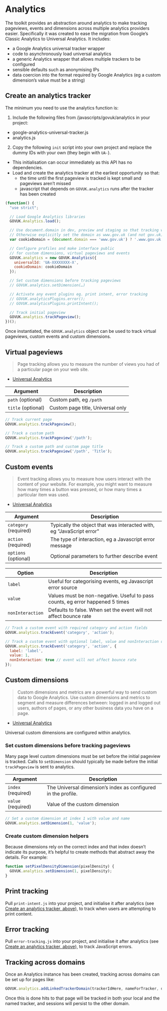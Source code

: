 # Analytics

The toolkit provides an abstraction around analytics to make tracking pageviews, events and dimensions across multiple analytics providers easier. Specifically it was created to ease the migration from Google’s Classic Analytics to Universal Analytics. It includes:

* a Google Analytics universal tracker wrapper
* code to asynchronously load universal analytics
* a generic Analytics wrapper that allows multiple trackers to be configured
* sensible defaults such as anonymising IPs
* data coercion into the format required by Google Analytics (eg a custom dimension’s value must be a string)

## Create an analytics tracker

The minimum you need to use the analytics function is:

1. Include the following files from /javascripts/govuk/analytics in your project:
  * google-analytics-universal-tracker.js
  * analytics.js
2. Copy the following `init` script into your own project and replace the dummy IDs with your own (they begin with `UA-`).
  * This initialisation can occur immediately as this API has no dependencies.
  * Load and create the analytics tracker at the earliest opportunity so that:
    * the time until the first pageview is tracked is kept small and pageviews aren’t missed
    * javascript that depends on `GOVUK.analytics` runs after the tracker has been created

```js
(function() {
  "use strict";

  // Load Google Analytics libraries
  GOVUK.Analytics.load();

  // Use document.domain in dev, preview and staging so that tracking works
  // Otherwise explicitly set the domain as www.gov.uk (and not gov.uk).
  var cookieDomain = (document.domain === 'www.gov.uk') ? '.www.gov.uk' : document.domain;

  // Configure profiles and make interface public
  // for custom dimensions, virtual pageviews and events
  GOVUK.analytics = new GOVUK.Analytics({
    universalId: 'UA-XXXXXXXX-X',
    cookieDomain: cookieDomain
  });

  // Set custom dimensions before tracking pageviews
  // GOVUK.analytics.setDimension(…)

  // Activate any event plugins eg. print intent, error tracking
  // GOVUK.analyticsPlugins.error();
  // GOVUK.analyticsPlugins.printIntent();

  // Track initial pageview
  GOVUK.analytics.trackPageview();
})();
```

Once instantiated, the `GOVUK.analytics` object can be used to track virtual pageviews, custom events and custom dimensions.

## Virtual pageviews

> Page tracking allows you to measure the number of views you had of a particular page on your web site.

* [Universal Analytics](https://developers.google.com/analytics/devguides/collection/analyticsjs/pages)

Argument | Description
---------|------------
`path` (optional) | Custom path, eg `/path`
`title` (optional) | Custom page title, Universal only


```js
// Track current page
GOVUK.analytics.trackPageview();

// Track a custom path
GOVUK.analytics.trackPageview('/path');

// Track a custom path and custom page title
GOVUK.analytics.trackPageview('/path', 'Title');
```

## Custom events

> Event tracking allows you to measure how users interact with the content of your website. For example, you might want to measure how many times a button was pressed, or how many times a particular item was used.

* [Universal Analytics](https://developers.google.com/analytics/devguides/collection/analyticsjs/events)

Argument | Description
---------|------------
`category` (required) | Typically the object that was interacted with, eg "JavaScript error"
`action` (required) | The type of interaction, eg a Javascript error message
`options` (optional) | Optional parameters to further describe event

Option | Description
-------|------------
`label` | Useful for categorising events, eg Javascript error source
`value` | Values must be non-negative. Useful to pass counts, eg error happened 5 times
`nonInteraction` | Defaults to false. When set the event will not affect bounce rate

```js
// Track a custom event with required category and action fields
GOVUK.analytics.trackEvent('category', 'action');

// Track a custom event with optional label, value and nonInteraction options
GOVUK.analytics.trackEvent('category', 'action', {
  label: 'label',
  value: 1,
  nonInteraction: true // event will not affect bounce rate
});
```

## Custom dimensions

> Custom dimensions and metrics are a powerful way to send custom data to Google Analytics. Use custom dimensions and metrics to segment and measure differences between: logged in and logged out users, authors of pages, or any other business data you have on a page.

* [Universal Analytics](https://developers.google.com/analytics/devguides/collection/analyticsjs/custom-dims-mets)

Universal custom dimensions are configured within analytics.

### Set custom dimensions before tracking pageviews

Many page level custom dimensions must be set before the initial pageview is tracked. Calls to `setDimension` should typically be made before the initial `trackPageview` is sent to analytics.

Argument | Description
---------|------------
`index` (required) | The Universal dimension’s index as configured in the profile.
`value` (required) | Value of the custom dimension

```js
// Set a custom dimension at index 1 with value and name
GOVUK.analytics.setDimension(1, 'value');
```

### Create custom dimension helpers

Because dimensions rely on the correct index and that index doesn’t indicate its purpose, it’s helpful to create methods that abstract away the details. For example:

```js
function setPixelDensityDimension(pixelDensity) {
  GOVUK.analytics.setDimension(1, pixelDensity);
}
```

## Print tracking

Pull `print-intent.js` into your project, and initialise it after analytics (see [Create an analytics tracker, above](#create-an-analytics-tracker)), to track when users are attempting to print content.

## Error tracking

Pull `error-tracking.js` into your project, and initialise it after analytics (see [Create an analytics tracker, above](#create-an-analytics-tracker)), to track JavaScript errors.

## Tracking across domains

Once an Analytics instance has been created, tracking across domains can be set up
for pages like:

```js
GOVUK.analytics.addLinkedTrackerDomain(trackerIdHere, nameForTracker, domainToLinkTo);
```

Once this is done hits to that page will be tracked in both your local and the
named tracker, and sessions will persist to the other domain.
